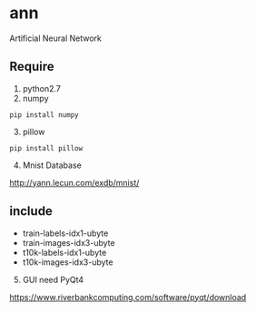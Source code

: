 # ann
Artificial Neural Network

## Require
1. python2.7
2. numpy
```
pip install numpy
```
3. pillow
```
pip install pillow
```

4. Mnist Database

http://yann.lecun.com/exdb/mnist/
## include
- train-labels-idx1-ubyte
- train-images-idx3-ubyte
- t10k-labels-idx1-ubyte
- t10k-images-idx3-ubyte

5. GUI need PyQt4

https://www.riverbankcomputing.com/software/pyqt/download